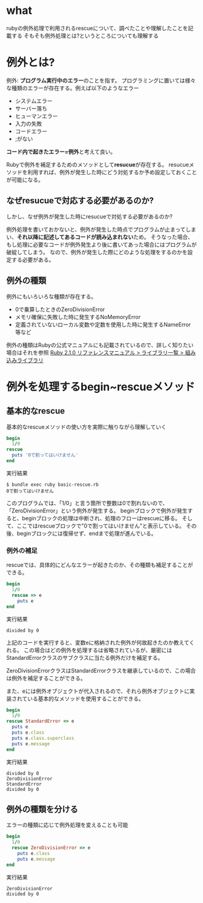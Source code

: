 # what
rubyの例外処理で利用されるrescueについて、調べたことや理解したことを記載する
そもそも例外処理とは?というところについても理解する

# 例外とは?
例外: **プログラム実行中のエラー**のことを指す。
プログラミングに置いては様々な種類のエラーが存在する。例えば以下のようなエラー
- システムエラー
- サーバー落ち
- ヒューマンエラー
- 入力の失敗
- コードエラー
- ;がない

**コード内で起きたエラー=例外**と考えて良い。

Rubyで例外を補足するためのメソッドとして**resucue**が存在する。
resucueメソッドを利用すれば、例外が発生した時にどう対処するか予め設定しておくことが可能になる。

## なぜresucueで対応する必要があるのか?
しかし、なぜ例外が発生した時にresucueで対処する必要があるのか?

例外処理を書いておかないと、例外が発生した時点でプログラムが止まってしまい、**それ以降に記述してあるコードが読み込まれない**ため。
そうなった場合、もし処理に必要なコードが例外発生より後に書いてあった場合にはプログラムが破綻してしまう。
なので、例外が発生した際にどのような処理をするのかを設定する必要がある。

## 例外の種類
例外にもいろいろな種類が存在する。
- 0で乗算したときのZeroDivisionError
- メモリ確保に失敗した時に発生するNoMemoryError
- 定義されていないローカル変数や定数を使用した時に発生するNameError
等など

例外の種類はRubyの公式マニュアルにも記載されているので、詳しく知りたい場合はそれを参照
[Ruby 2.1.0 リファレンスマニュアル > ライブラリ一覧 > 組み込みライブラリ](http://doc.okkez.net/2.1.0/view/library/_builtin)

# 例外を処理するbegin~rescueメソッド
## 基本的なrescue
基本的なrescueメソッドの使い方を実際に触りながら理解していく

```ruby
begin
  1/0
rescue
  puts '0で割ってはいけません'
end
```

実行結果
```
$ bundle exec ruby basic-rescue.rb
0で割ってはいけません
```

このプログラムでは、「1/0」と言う箇所で整数は0で割れないので、「ZeroDivisionError」という例外が発生する。
beginブロックで例外が発生すると、beginブロックの処理は中断され、処理のフローはrescueに移る。
そして、ここではrescueブロックで"0で割ってはいけません"と表示している。
その後、beginブロックには復帰せず、endまで処理が進んでいる。

### 例外の補足
rescueでは、具体的にどんなエラーが起きたのか、その種類も補足することができる。

```ruby
begin
  1/0
  rescue => e
    puts e
end
```

実行結果
```
divided by 0
```

上記のコードを実行すると、変数eに格納された例外が何故起きたのか教えてくれる。
この場合はどの例外を処理するは省略されているが、厳密にはStandardErrorクラスのサブクラスに当たる例外だけを補足する。

ZeroDivisionErrorクラスはStandardErrorクラスを継承しているので、この場合は例外を補足することができる。

また、eには例外オブジェクトが代入されるので、それら例外オブジェクトに実装されている基本的なメソッドを使用することができる。

```ruby
begin
  1/0
rescue StandardError => e
  puts e
  puts e.class
  puts e.class.superclass
  puts e.message
end
```

実行結果
```
divided by 0
ZeroDivisionError
StandardError
divided by 0
```

## 例外の種類を分ける
エラーの種類に応じて例外処理を変えることも可能

```ruby
begin
  1/0
  rescue ZeroDivisionError => e
    puts e.class
    puts e.message
end
```

実行結果
```
ZeroDivisionError
divided by 0
```


